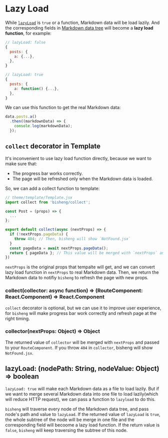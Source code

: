 # Lazy Load

While [`lazyLoad`](https://github.com/benjycui/bisheng#lazyload-boolean--nodepath-nodevalue--boolean) is `true` or a function, Markdown data will be load lazily. And the corresponding fields in [Markdown data tree](https://github.com/benjycui/bisheng#source-string--arraystring--object-category-string--arraystring) will become a **lazy load function**, for example:

```js
// lazyLoad: false
{
  posts: {
    a: {...},
  },
}

// lazyLoad: true
{
  posts: {
    a: function() {...},
  },
}
```

We can use this function to get the real Markdown data:

```js
data.posts.a()
  .then((markdownData) => {
    console.log(markdownData);
  });
```

## `collect` decorator in Template

It's inconvenient to use lazy load function directly, because we want to make sure that:
* The progress bar works correctly.
* The page will be refreshed only when the Markdown data is loaded.

So, we can add a collect function to template:

```js
// theme/template/Template.jsx
import collect from 'bisheng/collect';

const Post = (props) => {
  ...
};

export default collect(async (nextProps) => {
  if (!nextProps.pageData) {
    throw 404; // Then, bisheng will show `NotFound.jsx`
  }
  const pageData = await nextProps.pageData();
  return { pageData }; // This value will be merged with `nextProps` and passed to your route component.
})
```

`nextProps` is the original props that tempalte will get, and we can convert lazy load function in `nextProps` to real Markdown data. Then, we return the Markdown data to notifiy `bisheng` to refresh the page with new props.

### collect(collector: async function) => (RouteComponent: React.Component) => React.Component

`collect` decorator is optional, but we can use it to improve user experience, for `bisheng` will make progress bar work correctly and refresh page at the right timing.

### collector(nextProps: Object) => Object

The returned value of `collector` will be merged with `nextProps` and passed to your `RouteComponent`. If you throw `404` in `collector`, bisheng will show `NotFound.jsx`.

## lazyLoad: (nodePath: String, nodeValue: Object) => boolean

`lazyLoad: true` will make each Markdown data as a file to load lazily. But if we want to merge several Markdown data into one file to load lazily(which will reduce HTTP request), we can pass a function to `lazyload` to do this.

`bisheng` will traverse every node of the Markdown data tree, and pass node's path and value to `lazyLoad`. If the returned value of `lazyLoad` is `true`, the whole subtree of the node will be merge in one file and the corresponding field will becoome a lazy load function. If the return value is `false`, `bisheng` will keep traversing the subtree of this node.
